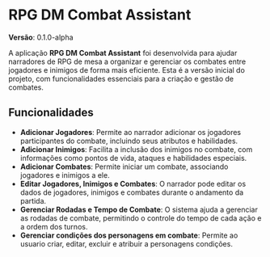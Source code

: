 # RPG DM Combat Assistant

**Versão**: 0.1.0-alpha

A aplicação **RPG DM Combat Assistant** foi desenvolvida para ajudar narradores de RPG de mesa a organizar e gerenciar os combates entre jogadores e inimigos de forma mais eficiente. Esta é a versão inicial do projeto, com funcionalidades essenciais para a criação e gestão de combates.

## Funcionalidades

- **Adicionar Jogadores**: Permite ao narrador adicionar os jogadores participantes do combate, incluindo seus atributos e habilidades.
- **Adicionar Inimigos**: Facilita a inclusão dos inimigos no combate, com informações como pontos de vida, ataques e habilidades especiais.
- **Adicionar Combates**: Permite iniciar um combate, associando jogadores e inimigos a ele.
- **Editar Jogadores, Inimigos e Combates**: O narrador pode editar os dados de jogadores, inimigos e combates durante o andamento da partida.
- **Gerenciar Rodadas e Tempo de Combate**: O sistema ajuda a gerenciar as rodadas de combate, permitindo o controle do tempo de cada ação e a ordem dos turnos.
- **Gerenciar condições dos personagens em combate**: Permite ao usuario criar, editar, excluir e atribuir a personagens condições.
